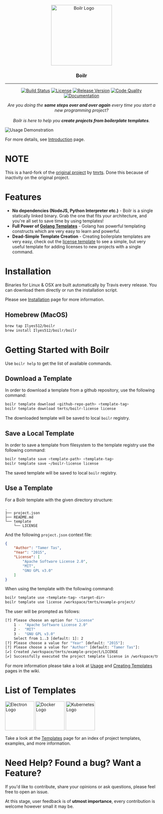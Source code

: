 <p align="center">
  <img alt="Boilr Logo" src="/assets/logo.png" height="200" />
  <h3 align="center">Boilr</h3>
</p>

---

<p align="center">
<a href="https://travis-ci.com/Ilyes512/boilr"><img alt="Build Status" src="https://img.shields.io/travis/com/Ilyes512/boilr.svg?style=flat-square" /></a>
<a href="https://github.com/Ilyes512/boilr/blob/master/LICENSE" ><img alt="License" src="https://img.shields.io/badge/license-Apache%20License%202.0-E91E63.svg?style=flat-square"/></a>
<a href="https://github.com/Ilyes512/boilr/releases" ><img alt="Release Version" src="https://img.shields.io/github/release/Ilyes512/boilr.svg?style=flat-square"/></a>
<a href="http://goreportcard.com/report/Ilyes512/boilr" ><img alt="Code Quality" src="https://goreportcard.com/badge/github.com/Ilyes512/boilr?style=flat-square"/></a>
<a href="https://godoc.org/github.com/Ilyes512/boilr" ><img alt="Documentation" src="https://img.shields.io/badge/godoc-reference-5272B4.svg?style=flat-square"/></a>
</p>

<p align=center>
<em>Are you doing the <b>same steps over and over again</b> every time you start a new programming project?</em>
<br><br>
<em>Boilr is here to help you <b>create projects from boilerplate templates</b>.</em>
</p>

![Usage Demonstration](assets/usage.gif)

For more details, see [Introduction](https://github.com/Ilyes512/boilr/wiki/Introduction) page.

# NOTE

This is a hard-fork of the [original project](https://github.com/tmrts/boilr) by [tmrts](https://github.com/tmrts). Done this because of inactivity on the original project.

# Features
* **No dependencies (NodeJS, Python Interpreter etc.)** - Boilr is a single statically linked binary.
Grab the one that fits your architecture, and you're all set to save time by using templates!
* **Full Power of [Golang Templates](https://golang.org/pkg/text/template/)** - Golang has powerful templating
constructs which are very easy to learn and powerful.
* **Dead-Simple Template Creation** - Creating boilerplate templates are very easy, check out
the [license template](https://github.com/tmrts/boilr-license) to see a simple, but very useful template for
adding licenses to new projects with a single command.

# Installation
Binaries for Linux & OSX are built automatically by Travis every release.
You can download them directly or run the installation script.

Please see [Installation](https://github.com/Ilyes512/boilr/wiki/Installation) page for more information.

## Homebrew (MacOS)

```bash
brew tap Ilyes512/boilr
brew install Ilyes512/boilr/boilr
```

# Getting Started with Boilr
Use `boilr help` to get the list of available commands.

## Download a Template
In order to download a template from a github repository, use the following command:

```bash
boilr template download <github-repo-path> <template-tag>
boilr template download tmrts/boilr-license license
```

The downloaded template will be saved to local `boilr` registry.

## Save a Local Template
In order to save a template from filesystem to the template registry use the following command:

```bash
boilr template save <template-path> <template-tag>
boilr template save ~/boilr-license license
```

The saved template will be saved to local `boilr` registry.

## Use a Template
For a Boilr template with the given directory structure:

```tree
.
├── project.json
├── README.md
└── template
    └── LICENSE
```

And the following `project.json` context file:

```json
{
    "Author": "Tamer Tas",
    "Year": "2015",
    "License": [
        "Apache Software License 2.0",
        "MIT",
        "GNU GPL v3.0"
    ]
}
```

When using the template with the following command:

```bash
boilr template use <template-tag> <target-dir>
boilr template use license /workspace/tmrts/example-project/
```

The user will be prompted as follows:

```bash
[?] Please choose an option for "License"
    1 -  "Apache Software License 2.0"
    2 -  "MIT"
    3 -  "GNU GPL v3.0"
    Select from 1..3 [default: 1]: 2
[?] Please choose a value for "Year" [default: "2015"]:
[?] Please choose a value for "Author" [default: "Tamer Tas"]:
[✔] Created /workspace/tmrts/example-project/LICENSE
[✔] Successfully executed the project template license in /workspace/tmrts/example-project
```

For more information please take a look at [Usage](https://github.com/Ilyes512/boilr/wiki/Usage) and [Creating Templates](https://github.com/tmrts/Ilyes512/wiki/Creating-Templates) pages in the wiki.

# List of Templates

<img alt="Electron Logo" height=96 width=96
src="https://cdn.rawgit.com/tmrts/boilr/master/assets/template-logos/electron.svg" />
<img alt="Docker Logo" height=96 width=96
src="https://cdn.rawgit.com/tmrts/boilr/master/assets/template-logos/docker.svg" />
<img alt="Kubernetes Logo" height=96 width=96
src="https://cdn.rawgit.com/tmrts/boilr/master/assets/template-logos/kubernetes.svg" />

Take a look at the [Templates](https://github.com/Ilyes512/boilr/wiki/Templates) page for an index of project templates, examples, and more information.

# Need Help? Found a bug? Want a Feature?
If you'd like to contribute, share your opinions or ask questions, please feel free to open an issue.

At this stage, user feedback is of **utmost importance**, every contribution is welcome however small it may be.
